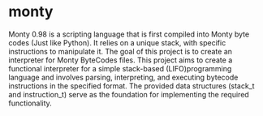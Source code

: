 # monty
Monty 0.98 is a scripting language that is first compiled into Monty byte codes (Just like Python). It relies on a unique stack, with specific instructions to manipulate it. The goal of this project is to create an interpreter for Monty ByteCodes files.
This project aims to create a functional interpreter for a simple stack-based (LIFO)programming language and involves parsing, interpreting, and executing bytecode instructions in the specified format. The provided data structures (stack_t and instruction_t) serve as the foundation for implementing the required functionality.
